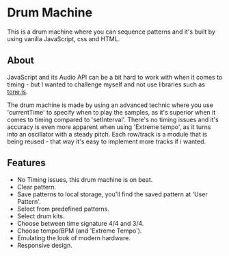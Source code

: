 # Drum Machine
This is a drum machine where you can sequence patterns and it's built by using vanilla JavaScript, css and HTML. 

## About
JavaScript and its Audio API can be a bit hard to work with when it comes to timing - but I wanted to challenge myself and not use libraries such as [tone.js](https://tonejs.github.io).

The drum machine is made by using an advanced technic where you use 'currentTime' to specify when to play the samples, as it's superior when it comes to timing compared to 'setInterval'. There's no timing issues and it's accuracy is even more apparent when using 'Extreme tempo', as it turns into an oscillator with a steady pitch. Each row/track is a module that is being reused - that way it's easy to implement more tracks if i wanted. 

## Features
- No Timing issues, this drum machine is on beat.
- Clear pattern.
- Save patterns to local storage, you'll find the saved pattern at 'User Pattern'.
- Select from predefined patterns.
- Select drum kits.
- Choose between time signature 4/4 and 3/4.
- Choose tempo/BPM (and 'Extreme Tempo').
- Emulating the look of modern hardware. 
- Responsive design.